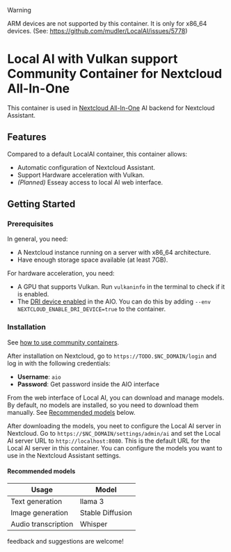 > [!WARNING]
> ARM devices are not supported by this container. It is only for x86_64 devices. (See: https://github.com/mudler/LocalAI/issues/5778)


# Local AI with Vulkan support Community Container for Nextcloud All-In-One

This container is used in [Nextcloud All-In-One](https://github.com/nextcloud/all-in-one/tree/main/community-containers/local-ai-vulkan) AI backend for Nextcloud Assistant.

## Features

Compared to a default LocalAI container, this container allows:
- Automatic configuration of Nextcloud Assistant.
- Support Hardware acceleration with Vulkan.
- *(Planned)* Esseay access to local AI web interface.

## Getting Started

### Prerequisites

In general, you need:
- A Nextcloud instance running on a server with x86_64 architecture.
- Have enough storage space available (at least 7GB).

For hardware acceleration, you need:
- A GPU that supports Vulkan. Run `vulkaninfo` in the terminal to check if it is enabled.
- The [DRI device enabled](https://github.com/nextcloud/all-in-one/tree/main#with-open-source-drivers-mesa-for-amd-intel-and-new-drivers-nouveau-for-nvidia) in the AIO. You can do this by adding `--env NEXTCLOUD_ENABLE_DRI_DEVICE=true` to the container.

### Installation

See [how to use community containers](https://github.com/nextcloud/all-in-one/tree/main/community-containers#how-to-use-this).

After installation on Nextcloud, go to `https://TODO.$NC_DOMAIN/login` and log in with the following credentials:
- **Username**: `aio`
- **Password**: Get password inside the AIO interface

From the web interface of Local AI, you can download and manage models. By default, no models are installed, so you need to download them manually. See [Recommended models](#recommended-models) below.

After downloading the models, you neet to configure the Local AI server in Nextcloud. Go to `https://$NC_DOMAIN/settings/admin/ai` and set the Local AI server URL to `http://localhost:8080`. This is the default URL for the Local AI server in this container. You can configure the models you want to use in the Nextcloud Assistant settings.

#### Recommended models

| Usage               | Model            |
|---------------------|------------------|
| Text generation     | llama 3          |
| Image generation    | Stable Diffusion |
| Audio transcription | Whisper          |

feedback and suggestions are welcome!
